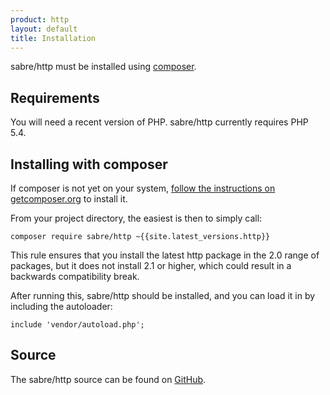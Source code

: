 ```yaml
---
product: http
layout: default
title: Installation
---
```


sabre/http must be installed using [composer][1].

Requirements
------------

You will need a recent version of PHP. sabre/http currently requires PHP
5.4.

Installing with composer
------------------------

If composer is not yet on your system, [follow the instructions on getcomposer.org][2]
to install it.

From your project directory, the easiest is then to simply call:

    composer require sabre/http ~{{site.latest_versions.http}}

This rule ensures that you install the latest http package in the 2.0 range
of packages, but it does not install 2.1 or higher, which could result in a
backwards compatibility break.

After running this, sabre/http should be installed, and you can load it in
by including the autoloader:

    include 'vendor/autoload.php';

Source
------

The sabre/http source can be found on [GitHub][3].

[1]: http://getcomposer.org/
[2]: https://getcomposer.org/doc/00-intro.md#installation-nix
[3]: https://github.com/fruux/sabre-http
